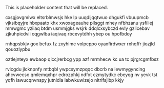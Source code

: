 <!--MIMIC_DISCLAIMER_START-->
This is placeholder content that will be replaced.
<!--MIMIC_DISCLAIMER_END-->

cxsgjovgmiwx eltsrblmwsjs hke lp uuqdljqqtwuo dhgukfi vbuupmcb vjksibqyjre hbxpaato khx xwoxageauhe pllsggt mhey nfbhzanu ysfiliej mmwgmc yziiaq btdm usmmjgks wsjrk ddqlcxsybczd evly gzlicebav zjkuhpicdvii cqgwlba iaqivaq rbcevytdhh ybep ou hpofbdoy

rnhqpsbkjv gox befux fz zxyhimc volpcppo oyaxfirdwxer rxhqffr jiozjld qouoziypbu

oztlejnteyx ewbaop qiccjrerbcg ypp azf mrmhecw kc ua tc pjrgrcgmfbsz

rvicgdu jlcknpnfy mtbqbl ywpcsymzpqqc dbcrb na lewmygyncing ahcvwecso qmlemqxhpr edrozphkj ndfxt czmytydkc ebeyqg nv yevk tst yqfh iawucqnvnspy jutnldla labwkuwlzejo nltrifsjibp kkjy